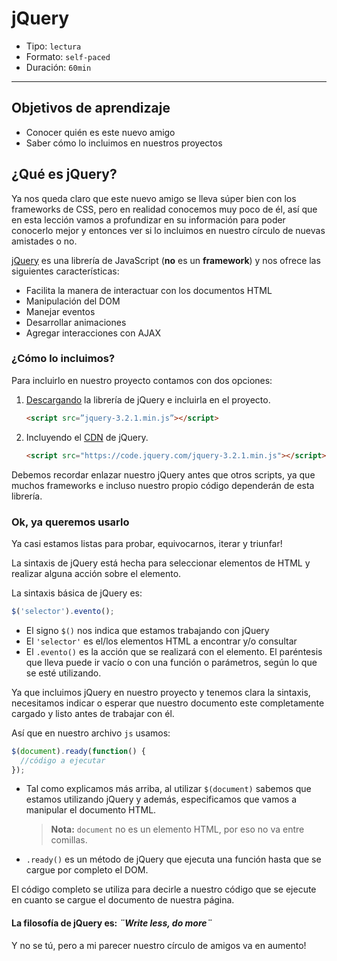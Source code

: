 # jQuery

- Tipo: `lectura`
- Formato: `self-paced`
- Duración: `60min`

***

## Objetivos de aprendizaje

- Conocer quién es este nuevo amigo
- Saber cómo lo incluimos en nuestros proyectos

## ¿Qué es jQuery?

Ya nos queda claro que este nuevo amigo se lleva súper bien con los frameworks
de CSS, pero en realidad conocemos muy poco de él, así que en esta lección
vamos a profundizar en su información para poder conocerlo mejor y entonces ver
si lo incluimos en nuestro círculo de nuevas amistades o no.

[jQuery](https://jquery.com/) es una librería de JavaScript (**no** es un
**framework**) y nos ofrece las siguientes características:

- Facilita la manera de interactuar con los documentos HTML
- Manipulación del DOM
- Manejar eventos
- Desarrollar animaciones
- Agregar interacciones con AJAX

### ¿Cómo lo incluimos?

Para incluirlo en nuestro proyecto contamos con dos opciones:

1. [Descargando](http://jquery.com/download/) la librería de jQuery e
   incluirla en el proyecto.

   ```html
   <script src=”jquery-3.2.1.min.js”></script>
   ```

2. Incluyendo el [CDN](https://code.jquery.com/) de jQuery.

   ```html
   <script src="https://code.jquery.com/jquery-3.2.1.min.js"></script>
   ```

Debemos recordar enlazar nuestro jQuery antes que otros scripts,
ya que muchos frameworks e incluso nuestro propio código dependerán de
esta librería.

### Ok, ya queremos usarlo

Ya casi estamos listas para probar, equivocarnos, iterar y triunfar!

La sintaxis de jQuery está hecha para seleccionar elementos de HTML y realizar
alguna acción sobre el elemento.

La sintaxis básica de jQuery es:

```js
$('selector').evento();
```

- El signo `$()` nos indica que estamos trabajando con jQuery
- El `'selector'` es el/los elementos HTML a encontrar y/o consultar
- El `.evento()` es la acción que se realizará con el elemento. El paréntesis
  que lleva puede ir vacío o con una función o parámetros, según lo que se
  esté utilizando.

Ya que incluimos jQuery en nuestro proyecto y tenemos clara la sintaxis,
necesitamos indicar o esperar que nuestro documento este completamente cargado
y listo antes de trabajar con él.

Así que en nuestro archivo `js` usamos:

```js
$(document).ready(function() {
  //código a ejecutar
});
```

- Tal como explicamos más arriba, al utilizar `$(document)` sabemos que estamos
  utilizando jQuery y además, especificamos que vamos a manipular el documento
  HTML.

  > **Nota:** `document` no es un elemento HTML, por eso no va entre comillas.

- `.ready()` es un método de jQuery que ejecuta una función hasta que se cargue
  por completo el DOM.

El código completo se utiliza para decirle a nuestro código que se ejecute
en cuanto se cargue el documento de nuestra página.

#### La filosofía de jQuery es: *¨Write less, do more¨*

Y no se tú, pero a mi parecer nuestro círculo de amigos va en aumento!
